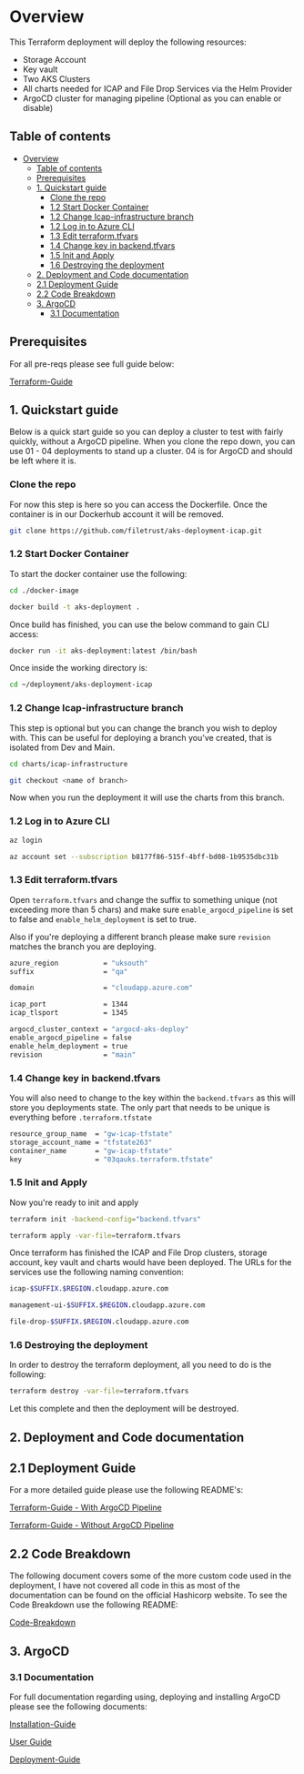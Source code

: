 # Overview

This Terraform deployment will deploy the following resources:

- Storage Account
- Key vault
- Two AKS Clusters
- All charts needed for ICAP and File Drop Services via the Helm Provider
- ArgoCD cluster for managing pipeline (Optional as you can enable or disable)

## Table of contents

- [Overview](#overview)
  - [Table of contents](#table-of-contents)
  - [Prerequisites](#prerequisites)
  - [1. Quickstart guide](#1-quickstart-guide)
    - [Clone the repo](#clone-the-repo)
    - [1.2 Start Docker Container](#12-start-docker-container)
    - [1.2 Change Icap-infrastructure branch](#12-change-icap-infrastructure-branch)
    - [1.2 Log in to Azure CLI](#12-log-in-to-azure-cli)
    - [1.3 Edit terraform.tfvars](#13-edit-terraformtfvars)
    - [1.4 Change key in backend.tfvars](#14-change-key-in-backendtfvars)
    - [1.5 Init and Apply](#15-init-and-apply)
    - [1.6 Destroying the deployment](#16-destroying-the-deployment)
  - [2. Deployment and Code documentation](#2-deployment-and-code-documentation)
  - [2.1 Deployment Guide](#21-deployment-guide)
  - [2.2 Code Breakdown](#22-code-breakdown)
  - [3. ArgoCD](#3-argocd)
    - [3.1 Documentation](#31-documentation)

## Prerequisites

For all pre-reqs please see full guide below:

[Terraform-Guide](/documentation/Terraform/terraform-guide.md)

## 1. Quickstart guide

Below is a quick start guide so you can deploy a cluster to test with fairly quickly, without a ArgoCD pipeline. When you clone the repo down, you can use 01 - 04 deployments to stand up a cluster. 04 is for ArgoCD and should be left where it is.

### Clone the repo

For now this step is here so you can access the Dockerfile. Once the container is in our Dockerhub account it will be removed.

```bash
git clone https://github.com/filetrust/aks-deployment-icap.git
```

### 1.2 Start Docker Container

To start the docker container use the following:

```bash
cd ./docker-image

docker build -t aks-deployment .
```

Once build has finished, you can use the below command to gain CLI access:

```bash
docker run -it aks-deployment:latest /bin/bash
```

Once inside the working directory is:

```bash
cd ~/deployment/aks-deployment-icap
```
### 1.2 Change Icap-infrastructure branch

This step is optional but you can change the branch you wish to deploy with. This can be useful for deploying a branch you've created, that is isolated from Dev and Main.

```bash
cd charts/icap-infrastructure

git checkout <name of branch>
```

Now when you run the deployment it will use the charts from this branch.

### 1.2 Log in to Azure CLI

```bash
az login

az account set --subscription b8177f86-515f-4bff-bd08-1b9535dbc31b
```

### 1.3 Edit terraform.tfvars 

Open ```terraform.tfvars``` and change the suffix to something unique (not exceeding more than 5 chars) and make sure ```enable_argocd_pipeline``` is set to false and ```enable_helm_deployment``` is set to true.

Also if you're deploying a different branch please make sure ```revision``` matches the branch you are deploying.

```bash
azure_region           = "uksouth"
suffix                 = "qa"

domain                 = "cloudapp.azure.com"

icap_port              = 1344
icap_tlsport           = 1345

argocd_cluster_context = "argocd-aks-deploy"
enable_argocd_pipeline = false
enable_helm_deployment = true
revision               = "main"
```

### 1.4 Change key in backend.tfvars

You will also need to change to the key within the ```backend.tfvars``` as this will store you deployments state. The only part that needs to be unique is everything before ```.terraform.tfstate```

```bash
resource_group_name  = "gw-icap-tfstate"
storage_account_name = "tfstate263"
container_name       = "gw-icap-tfstate"
key                  = "03qauks.terraform.tfstate"
```

### 1.5 Init and Apply

Now you're ready to init and apply 

```bash
terraform init -backend-config="backend.tfvars"
```

```bash
terraform apply -var-file=terraform.tfvars
```

Once terraform has finished the ICAP and File Drop clusters, storage account, key vault and charts would have been deployed. The URLs for the services use the following naming convention:

```bash
icap-$SUFFIX.$REGION.cloudapp.azure.com

management-ui-$SUFFIX.$REGION.cloudapp.azure.com

file-drop-$SUFFIX.$REGION.cloudapp.azure.com
```

### 1.6 Destroying the deployment

In order to destroy the terraform deployment, all you need to do is the following:

```bash
terraform destroy -var-file=terraform.tfvars
```

Let this complete and then the deployment will be destroyed.

## 2. Deployment and Code documentation

## 2.1 Deployment Guide

For a more detailed guide please use the following README's:

[Terraform-Guide - With ArgoCD Pipeline](/documentation/Terraform/terraform-guide-with-argo.md)

[Terraform-Guide - Without ArgoCD Pipeline](/documentation/Terraform/terraform-guide-without-argo.md)


## 2.2 Code Breakdown

The following document covers some of the more custom code used in the deployment, I have not covered all code in this as most of the documentation can be found on the official Hashicorp website. To see the Code Breakdown use the following README:

[Code-Breakdown](/documentation/Terraform/code-breakdown.md)

## 3. ArgoCD

### 3.1 Documentation

For full documentation regarding using, deploying and installing ArgoCD please see the following documents:

[Installation-Guide](/documentation/Argocd/installation-guide.md)

[User Guide](documentation/Argocd/user-guide.md)

[Deployment-Guide](/documentation/Argocd/deployment-guide.md)
